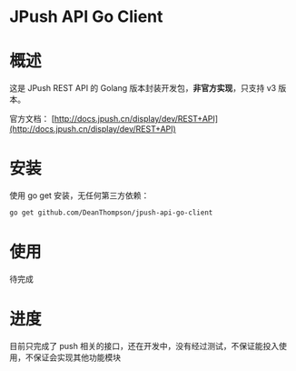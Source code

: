 JPush API Go Client
====================

# 概述

这是 JPush REST API 的 Golang 版本封装开发包，**非官方实现**，只支持 v3 版本。

官方文档： [http://docs.jpush.cn/display/dev/REST+API](http://docs.jpush.cn/display/dev/REST+API)

# 安装

使用 go get 安装，无任何第三方依赖：

```sh
go get github.com/DeanThompson/jpush-api-go-client
```

# 使用

待完成

# 进度

目前只完成了 push 相关的接口，还在开发中，没有经过测试，不保证能投入使用，不保证会实现其他功能模块
